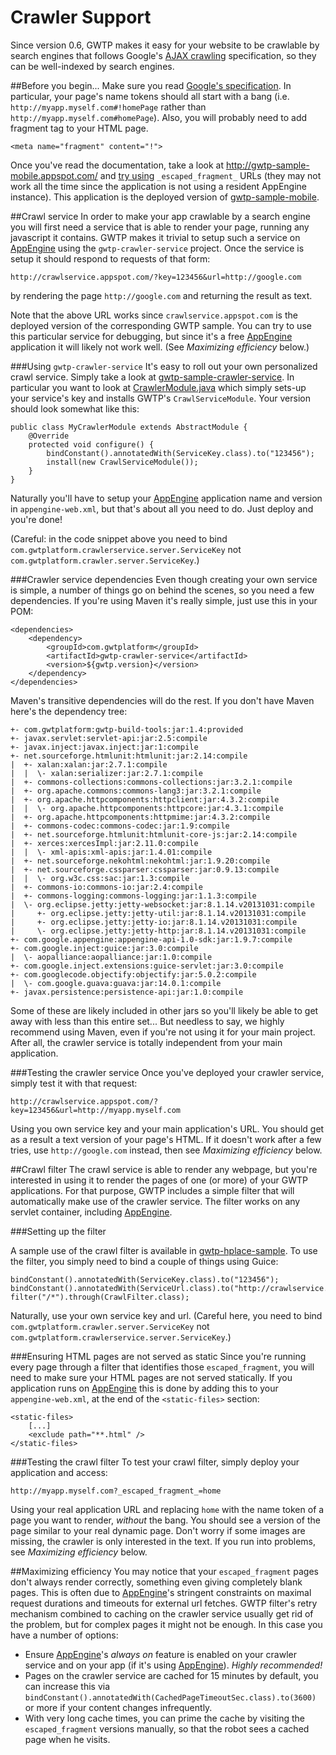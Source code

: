 # Crawler Support
Since version 0.6, GWTP makes it easy for your website to be crawlable by search engines that follows Google's [AJAX crawling](https://developers.google.com/webmasters/ajax-crawling/) specification, so they can be well-indexed by search engines.

##Before you begin...
Make sure you read [Google's specification](https://developers.google.com/webmasters/ajax-crawling/). In particular, your page's name tokens should all start with a bang (i.e. `http://myapp.myself.com#!homePage` rather than `http://myapp.myself.com#homePage`). Also, you will probably need to add fragment tag to your HTML page.

```
<meta name="fragment" content="!">
```

Once you've read the documentation, take a look at http://gwtp-sample-mobile.appspot.com/ and [try using](http://gwtp-sample-mobile.appspot.com/?_escaped_fragment_=!homePage/!productList;type=all) `_escaped_fragment_` URLs (they may not work all the time since the application is not using a resident AppEngine instance). This application is the deployed version of [gwtp-sample-mobile](https://github.com/ArcBees/GWTP-Samples/tree/master/gwtp-samples/gwtp-sample-mobile).

##Crawl service
In order to make your app crawlable by a search engine you will first need a service that is able to render your page, running any javascript it contains. GWTP makes it trivial to setup such a service on [AppEngine](https://cloud.google.com/appengine/) using the `gwtp-crawler-service` project. Once the service is setup it should respond to requests of that form:

```
http://crawlservice.appspot.com/?key=123456&url=http://google.com
```

by rendering the page `http://google.com` and returning the result as text.

Note that the above URL works since `crawlservice.appspot.com` is the deployed version of the corresponding GWTP sample. You can try to use this particular service for debugging, but since it's a free [AppEngine](https://cloud.google.com/appengine/) application it will likely not work well. (See _Maximizing efficiency_ below.)

###Using `gwtp-crawler-service`
It's easy to roll out your own personalized crawl service. Simply take a look at [gwtp-sample-crawler-service](https://github.com/ArcBees/GWTP-Samples/tree/master/gwtp-samples/gwtp-sample-crawler-service). In particular you want to look at [CrawlerModule.java](https://github.com/ArcBees/GWTP-Samples/blob/master/gwtp-samples/gwtp-sample-crawler-service/src/main/java/com/gwtplatform/samples/crawlerservice/server/CrawlerModule.java) which simply sets-up your service's key and installs GWTP's `CrawlServiceModule`. Your version should look somewhat like this:

```
public class MyCrawlerModule extends AbstractModule {
    @Override
    protected void configure() {
        bindConstant().annotatedWith(ServiceKey.class).to("123456");
        install(new CrawlServiceModule());
    }
}
```

Naturally you'll have to setup your [AppEngine](https://cloud.google.com/appengine/) application name and version in `appengine-web.xml`, but that's about all you need to do. Just deploy and you're done!

(Careful: in the code snippet above you need to bind `com.gwtplatform.crawlerservice.server.ServiceKey` not `com.gwtplatform.crawler.server.ServiceKey`.)

###Crawler service dependencies
Even though creating your own service is simple, a number of things go on behind the scenes, so you need a few dependencies. If you're using Maven it's really simple, just use this in your POM:

```
<dependencies>
    <dependency>
        <groupId>com.gwtplatform</groupId>
        <artifactId>gwtp-crawler-service</artifactId>
        <version>${gwtp.version}</version>
    </dependency>
</dependencies>
```

Maven's transitive dependencies will do the rest. If you don't have Maven here's the dependency tree:

```
+- com.gwtplatform:gwtp-build-tools:jar:1.4:provided
+- javax.servlet:servlet-api:jar:2.5:compile
+- javax.inject:javax.inject:jar:1:compile
+- net.sourceforge.htmlunit:htmlunit:jar:2.14:compile
|  +- xalan:xalan:jar:2.7.1:compile
|  |  \- xalan:serializer:jar:2.7.1:compile
|  +- commons-collections:commons-collections:jar:3.2.1:compile
|  +- org.apache.commons:commons-lang3:jar:3.2.1:compile
|  +- org.apache.httpcomponents:httpclient:jar:4.3.2:compile
|  |  \- org.apache.httpcomponents:httpcore:jar:4.3.1:compile
|  +- org.apache.httpcomponents:httpmime:jar:4.3.2:compile
|  +- commons-codec:commons-codec:jar:1.9:compile
|  +- net.sourceforge.htmlunit:htmlunit-core-js:jar:2.14:compile
|  +- xerces:xercesImpl:jar:2.11.0:compile
|  |  \- xml-apis:xml-apis:jar:1.4.01:compile
|  +- net.sourceforge.nekohtml:nekohtml:jar:1.9.20:compile
|  +- net.sourceforge.cssparser:cssparser:jar:0.9.13:compile
|  |  \- org.w3c.css:sac:jar:1.3:compile
|  +- commons-io:commons-io:jar:2.4:compile
|  +- commons-logging:commons-logging:jar:1.1.3:compile
|  \- org.eclipse.jetty:jetty-websocket:jar:8.1.14.v20131031:compile
|     +- org.eclipse.jetty:jetty-util:jar:8.1.14.v20131031:compile
|     +- org.eclipse.jetty:jetty-io:jar:8.1.14.v20131031:compile
|     \- org.eclipse.jetty:jetty-http:jar:8.1.14.v20131031:compile
+- com.google.appengine:appengine-api-1.0-sdk:jar:1.9.7:compile
+- com.google.inject:guice:jar:3.0:compile
|  \- aopalliance:aopalliance:jar:1.0:compile
+- com.google.inject.extensions:guice-servlet:jar:3.0:compile
+- com.googlecode.objectify:objectify:jar:5.0.2:compile
|  \- com.google.guava:guava:jar:14.0.1:compile
+- javax.persistence:persistence-api:jar:1.0:compile
```

Some of these are likely included in other jars so you'll likely be able to get away with less than this entire set... But needless to say, we highly recommend using Maven, even if you're not using it for your main project. After all, the crawler service is totally independent from your main application.

###Testing the crawler service
Once you've deployed your crawler service, simply test it with that request:

```
http://crawlservice.appspot.com/?key=123456&url=http://myapp.myself.com
```

Using you own service key and your main application's URL. You should get as a result a text version of your page's HTML. If it doesn't work after a few tries, use `http://google.com` instead, then see _Maximizing efficiency_ below.

##Crawl filter
The crawl service is able to render any webpage, but you're interested in using it to render the pages of one (or more) of your GWTP applications. For that purpose, GWTP includes a simple filter that will automatically make use of the crawler service. The filter works on any servlet container, including [AppEngine](https://cloud.google.com/appengine/).

###Setting up the filter

A sample use of the crawl filter is available in [gwtp-hplace-sample](https://github.com/ArcBees/GWTP-Samples/tree/master/gwtp-samples/gwtp-sample-mobile). To use the filter, you simply need to bind a couple of things using Guice:

```
bindConstant().annotatedWith(ServiceKey.class).to("123456");
bindConstant().annotatedWith(ServiceUrl.class).to("http://crawlservice.appspot.com/");
filter("/*").through(CrawlFilter.class);
```

Naturally, use your own service key and url. (Careful here, you need to bind `com.gwtplatform.crawler.server.ServiceKey` not `com.gwtplatform.crawlerservice.server.ServiceKey`.)

###Ensuring HTML pages are not served as static
Since you're running every page through a filter that identifies those `escaped_fragment`, you will need to make sure your HTML pages are not served statically. If you application runs on [AppEngine](https://cloud.google.com/appengine/) this is done by adding this to your `appengine-web.xml`, at the end of the `<static-files>` section:

```
<static-files>
    [...]
    <exclude path="**.html" />
</static-files>
```

###Testing the crawl filter
To test your crawl filter, simply deploy your application and access:

```
http://myapp.myself.com?_escaped_fragment_=home
```

Using your real application URL and replacing `home` with the name token of a page you want to render, *without* the bang. You should see a version of the page similar to your real dynamic page. Don't worry if some images are missing, the crawler is only interested in the text. If you run into problems, see _Maximizing efficiency_ below.

##Maximizing efficiency
You may notice that your `escaped_fragment` pages don't always render correctly, something even giving completely blank pages. This is often due to [AppEngine](https://cloud.google.com/appengine/)'s stringent constraints on maximal request durations and timeouts for external url fetches. GWTP filter's retry mechanism combined to caching on the crawler service usually get rid of the problem, but for complex pages it might not be enough. In this case you have a number of options:
  * Ensure [AppEngine](https://cloud.google.com/appengine/)'s _always on_ feature is enabled on your crawler service and on your app (if it's using [AppEngine](https://cloud.google.com/appengine/)). *Highly recommended!*
  * Pages on the crawler service are cached for 15 minutes by default, you can increase this via `bindConstant().annotatedWith(CachedPageTimeoutSec.class).to(3600)` or more if your content changes infrequently.
  * With very long cache times, you can prime the cache by visiting the `escaped_fragment` versions manually, so that the robot sees a cached page when he visits.
